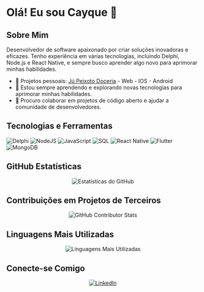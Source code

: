 # Olá! Eu sou Cayque 👋

## Sobre Mim
Desenvolvedor de software apaixonado por criar soluções inovadoras e eficazes. Tenho experiência em várias tecnologias, incluindo Delphi, Node.js e React Native, e sempre busco aprender algo novo para aprimorar minhas habilidades.

- 🔭 Projetos pessoais: <a href="https://jupeixotodoceria.com" target="_blank">Jú Peixoto Doceria</a> - Web - IOS - Android
- 🌱 Estou sempre aprendendo e explorando novas tecnologias para aprimorar minhas habilidades.
- 👯 Procuro colaborar em projetos de código aberto e ajudar a comunidade de desenvolvedores.

## Tecnologias e Ferramentas
![Delphi](https://img.shields.io/badge/Delphi-%23B22222.svg?style=for-the-badge&logo=delphi&logoColor=white)
![NodeJS](https://img.shields.io/badge/Node.js-339933?style=for-the-badge&logo=nodedotjs&logoColor=white)
![JavaScript](https://img.shields.io/badge/JavaScript-F7DF1E?style=for-the-badge&logo=javascript&logoColor=black)
![SQL](https://img.shields.io/badge/SQL-4479A1?style=for-the-badge&logo=postgresql&logoColor=white)
![React Native](https://img.shields.io/badge/React%20Native-20232A?style=for-the-badge&logo=react&logoColor=61DAFB)
![Flutter](https://img.shields.io/badge/Flutter-02569B?style=for-the-badge&logo=flutter&logoColor=white)
![MongoDB](https://img.shields.io/badge/MongoDB-47A248?style=for-the-badge&logo=mongodb&logoColor=white)

## GitHub Estatísticas
<p align="center">
  <img src="https://github-readme-stats.vercel.app/api?username=cayque10&show_icons=true&theme=radical" alt="Estatísticas do GitHub" />
</p>

## Contribuições em Projetos de Terceiros

<p align="center">
  <img src="https://github-contributor-stats.vercel.app/api?username=cayque10&limit=5&theme=dark&combine_all_yearly_contributions=true" alt="GitHub Contributor Stats" />
</p>

## Linguagens Mais Utilizadas
<p align="center">
  <img src="https://github-readme-stats.vercel.app/api/top-langs/?username=cayque10&layout=compact&theme=radical" alt="Linguagens Mais Utilizadas" />
</p>

## Conecte-se Comigo
<p align="center">
  <a href="https://www.linkedin.com/in/cayque-duarte-24ab22147/"><img src="https://img.shields.io/badge/LinkedIn-%230077B5.svg?style=for-the-badge&logo=linkedin&logoColor=white" alt="LinkedIn" /></a>
</p>

